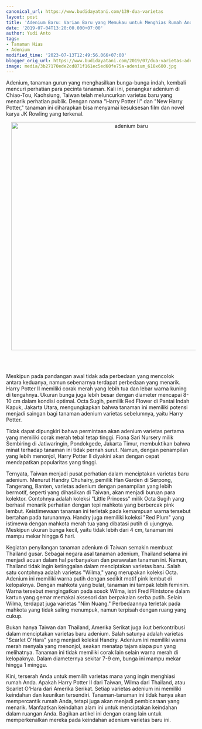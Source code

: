 ```yaml
---
canonical_url: https://www.budidayatani.com/139-dua-varietas
layout: post
title: 'Adenium Baru: Varian Baru yang Memukau untuk Menghias Rumah Anda'
date: '2019-07-04T13:20:00.000+07:00'
author: Yudi Anto
tags:
- Tanaman Hias
- Adenium
modified_time: '2023-07-13T12:49:56.066+07:00'
blogger_orig_url: https://www.budidayatani.com/2019/07/dua-varietas-adenium-dengan-motif-warna.html
image: media/3b27170ede2cd871f161ec5ed60fe75a-adenium_618x600.jpg
---
```

<p>Adenium, tanaman gurun yang menghasilkan bunga-bunga indah, kembali mencuri perhatian para pecinta tanaman. Kali ini, penangkar adenium di Chiao-Tou, Kaohsiung, Taiwan telah meluncurkan varietas baru yang menarik perhatian publik. Dengan nama "Harry Potter II" dan "New Harry Potter," tanaman ini diharapkan bisa menyamai kesuksesan film dan novel karya JK Rowling yang terkenal.</p><div class="separator" style="clear: both; text-align: center;"><a href="https://blogger.googleusercontent.com/img/b/R29vZ2xl/AVvXsEjyrPvgchVIyHojyeO4LAeqawQ7H3884KBVhOHBrCAT1h6ae5jQE15DEafIb0L_X8GVYn0h_g45abII-GqIMcY-HulewtiYHdUjZFNNmD1CbBPC0QYabXU_EFkbXqxtN24w3RGRxuLXnN20rwtXw5G0J-FS8N6OhZihyF0qPwo6bF1c4ZOOJfh3c2b-KRnd/s618/adenium_618x600.jpg" imageanchor="1" style="margin-left: 1em; margin-right: 1em;"><img alt="adenium baru" border="0" data-original-height="600" data-original-width="618" height="622" src="https://blogger.googleusercontent.com/img/b/R29vZ2xl/AVvXsEjyrPvgchVIyHojyeO4LAeqawQ7H3884KBVhOHBrCAT1h6ae5jQE15DEafIb0L_X8GVYn0h_g45abII-GqIMcY-HulewtiYHdUjZFNNmD1CbBPC0QYabXU_EFkbXqxtN24w3RGRxuLXnN20rwtXw5G0J-FS8N6OhZihyF0qPwo6bF1c4ZOOJfh3c2b-KRnd/w640-h622/adenium_618x600.jpg" width="640" /></a></div><br /><p><br /></p><p>Meskipun pada pandangan awal tidak ada perbedaan yang mencolok antara keduanya, namun sebenarnya terdapat perbedaan yang menarik. Harry Potter II memiliki corak merah yang lebih tua dan lebar warna kuning di tengahnya. Ukuran bunga juga lebih besar dengan diameter mencapai 8-10 cm dalam kondisi optimal. Octa Sugih, pemilik Red Flower di Pantai Indah Kapuk, Jakarta Utara, mengungkapkan bahwa tanaman ini memiliki potensi menjadi saingan bagi tanaman adenium varietas sebelumnya, yaitu Harry Potter.</p><p>Tidak dapat dipungkiri bahwa permintaan akan adenium varietas pertama yang memiliki corak merah tebal tetap tinggi. Fiona Sari Nursery milik Sembiring di Jatiwaringin, Pondokgede, Jakarta Timur, membuktikan bahwa minat terhadap tanaman ini tidak pernah surut. Namun, dengan penampilan yang lebih menonjol, Harry Potter II diyakini akan dengan cepat mendapatkan popularitas yang tinggi.</p><p>Ternyata, Taiwan menjadi pusat perhatian dalam menciptakan varietas baru adenium. Menurut Handry Chuhairy, pemilik Han Garden di Serpong, Tangerang, Banten, varietas adenium dengan penampilan yang lebih bermotif, seperti yang dihasilkan di Taiwan, akan menjadi buruan para kolektor. Contohnya adalah koleksi "Little Princess" milik Octa Sugih yang berhasil menarik perhatian dengan tepi mahkota yang berbercak pink lembut. Keistimewaan tanaman ini terletak pada kemampuan warna tersebut bertahan pada turunannya. Handry juga memiliki koleksi "Red Plum" yang istimewa dengan mahkota merah tua yang dibatasi putih di ujungnya. Meskipun ukuran bunga kecil, yaitu tidak lebih dari 4 cm, tanaman ini mampu mekar hingga 6 hari.</p><p>Kegiatan penyilangan tanaman adenium di Taiwan semakin membuat Thailand gusar. Sebagai negara asal tanaman adenium, Thailand selama ini menjadi acuan dalam hal perbanyakan dan perawatan tanaman ini. Namun, Thailand tidak ingin ketinggalan dalam menciptakan varietas baru. Salah satu contohnya adalah varietas "Wilma," yang merupakan koleksi Octa. Adenium ini memiliki warna putih dengan sedikit motif pink lembut di kelopaknya. Dengan mahkota yang bulat, tanaman ini tampak lebih feminim. Warna tersebut mengingatkan pada sosok Wilma, istri Fred Flintstone dalam kartun yang gemar memakai aksesori dan berpakaian serba putih. Selain Wilma, terdapat juga varietas "Nim Nuang." Perbedaannya terletak pada mahkota yang tidak saling menumpuk, namun terpisah dengan ruang yang cukup.</p><p>Bukan hanya Taiwan dan Thailand, Amerika Serikat juga ikut berkontribusi dalam menciptakan varietas baru adenium. Salah satunya adalah varietas "Scarlet O'Hara" yang menjadi koleksi Handry. Adenium ini memiliki warna merah menyala yang menonjol, seakan menatap tajam siapa pun yang melihatnya. Tanaman ini tidak memiliki corak lain selain warna merah di kelopaknya. Dalam diameternya sekitar 7-9 cm, bunga ini mampu mekar hingga 1 minggu.</p><p>Kini, terserah Anda untuk memilih varietas mana yang ingin menghiasi rumah Anda. Apakah Harry Potter II dari Taiwan, Wilma dari Thailand, atau Scarlet O'Hara dari Amerika Serikat. Setiap varietas adenium ini memiliki keindahan dan keunikan tersendiri. Tanaman-tanaman ini tidak hanya akan mempercantik rumah Anda, tetapi juga akan menjadi pembicaraan yang menarik. Manfaatkan keindahan alam ini untuk menciptakan keindahan dalam ruangan Anda. Bagikan artikel ini dengan orang lain untuk memperkenalkan mereka pada keindahan adenium varietas baru ini.</p>